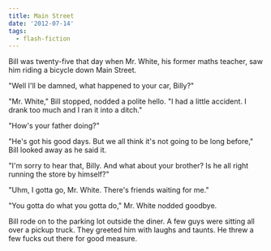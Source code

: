 ```yaml
---
title: Main Street
date: '2012-07-14'
tags:
  - flash-fiction
---
```


Bill was twenty-five that day when Mr. White, his former maths teacher, saw him
riding a bicycle down Main Street.

<!-- truncate -->

"Well I'll be damned, what happened to your car, Billy?"

"Mr. White," Bill stopped, nodded a polite hello. "I had a little accident. I
drank too much and I ran it into a ditch."

"How's your father doing?"

"He's got his good days. But we all think it's not going to be long before,"
Bill looked away as he said it.

"I'm sorry to hear that, Billy. And what about your brother? Is he all right
running the store by himself?"

"Uhm, I gotta go, Mr. White. There's friends waiting for me."

"You gotta do what you gotta do," Mr. White nodded goodbye.

Bill rode on to the parking lot outside the diner. A few guys were sitting all
over a pickup truck. They greeted him with laughs and taunts. He threw a few
fucks out there for good measure.
